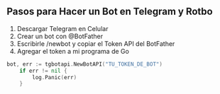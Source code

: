 ## Pasos para Hacer un Bot en Telegram y Rotbo 

1. Descargar Telegram en Celular 
2. Crear un bot con @BotFather 
3. Escribirle /newbot y copiar el Token API del BotFather 
4. Agregar el token a mi programa de Go 
```Go 
bot, err := tgbotapi.NewBotAPI("TU_TOKEN_DE_BOT")
	if err != nil {
		log.Panic(err)
	}
```
